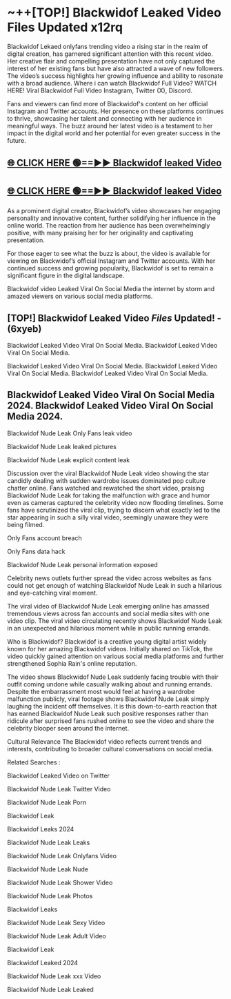 # ~++[TOP!] Blackwidof Leaked Video Files Updated x12rq

 Blackwidof Lekaed onlyfans trending video a rising star in the realm of digital creation, has garnered significant attention with this recent video. Her creative flair and compelling presentation have not only captured the interest of her existing fans but have also attracted a wave of new followers. The video’s success highlights her growing influence and ability to resonate with a broad audience.
Where i can watch  Blackwidof Full Video? WATCH HERE! Viral  Blackwidof Full Video Instagram, Twitter (X), Discord.


Fans and viewers can find more of  Blackwidof's content on her official Instagram and Twitter accounts. Her presence on these platforms continues to thrive, showcasing her talent and connecting with her audience in meaningful ways. The buzz around her latest video is a testament to her impact in the digital world and her potential for even greater success in the future.


## [🌐 CLICK HERE 🟢==►►  Blackwidof leaked Video ](https://onlyclips.site?title=Blackwidof&ref=git)

## [🌐 CLICK HERE 🟢==►►  Blackwidof leaked Video ](https://onlyclips.site?title=Blackwidof&ref=git)


As a prominent digital creator,  Blackwidof’s video showcases her engaging personality and innovative content, further solidifying her influence in the online world. The reaction from her audience has been overwhelmingly positive, with many praising her for her originality and captivating presentation.

For those eager to see what the buzz is about, the video is available for viewing on  Blackwidof’s official Instagram and Twitter accounts. With her continued success and growing popularity,  Blackwidof is set to remain a significant figure in the digital landscape.


  Blackwidof video Leaked Viral On Social Media the internet by storm and amazed viewers on various social media platforms.


## [TOP!]  Blackwidof Leaked Video *Files* Updated! - (6xyeb) 

 Blackwidof Leaked Video Viral On Social Media. Blackwidof Leaked Video Viral On Social Media.

 Blackwidof Leaked Video Viral On Social Media. Blackwidof Leaked Video Viral On Social Media. Blackwidof Leaked Video Viral On Social Media.


##  Blackwidof Leaked Video Viral On Social Media 2024. Blackwidof Leaked Video Viral On Social Media 2024.
 Blackwidof Nude Leak Only Fans leak video

 Blackwidof Nude Leak leaked pictures

 Blackwidof Nude Leak explicit content leak

Discussion over the viral  Blackwidof Nude Leak video showing the star candidly dealing with sudden wardrobe issues dominated pop culture chatter online. Fans watched and rewatched the short video, praising  Blackwidof Nude Leak for taking the malfunction with grace and humor even as cameras captured the celebrity video now flooding timelines. Some fans have scrutinized the viral clip, trying to discern what exactly led to the star appearing in such a silly viral video, seemingly unaware they were being filmed.


Only Fans account breach

Only Fans data hack

 Blackwidof Nude Leak personal information exposed

Celebrity news outlets further spread the video across websites as fans could not get enough of watching  Blackwidof Nude Leak in such a hilarious and eye-catching viral moment.


The viral video of  Blackwidof Nude Leak emerging online has amassed tremendous views across fan accounts and social media sites with one video clip. The viral video circulating recently shows  Blackwidof Nude Leak in an unexpected and hilarious moment while in public running errands.


Who is  Blackwidof?  Blackwidof is a creative young digital artist widely known for her amazing  Blackwidof videos. Initially shared on TikTok, the video quickly gained attention on various social media platforms and further strengthened Sophia Rain's online reputation.

The video shows  Blackwidof Nude Leak suddenly facing trouble with their outfit coming undone while casually walking about and running errands. Despite the embarrassment most would feel at having a wardrobe malfunction publicly, viral footage shows  Blackwidof Nude Leak simply laughing the incident off themselves. It is this down-to-earth reaction that has earned  Blackwidof Nude Leak such positive responses rather than ridicule after surprised fans rushed online to see the video and share the celebrity blooper seen around the internet.

Cultural Relevance The  Blackwidof video reflects current trends and interests, contributing to broader cultural conversations on social media.

Related Searches :

 Blackwidof Leaked Video on Twitter

 Blackwidof Nude Leak Twitter Video

 Blackwidof Nude Leak Porn

 Blackwidof Leak 

 Blackwidof Leaks 2024

 Blackwidof Nude Leak Leaks

 Blackwidof Nude Leak Onlyfans Video

 Blackwidof Nude Leak Nude

 Blackwidof Nude Leak Shower Video

 Blackwidof Nude Leak Photos

 Blackwidof Leaks

 Blackwidof Nude Leak Sexy Video

 Blackwidof Nude Leak Adult Video

 Blackwidof Leak

 Blackwidof Leaked 2024

 Blackwidof Nude Leak xxx Video

 Blackwidof Nude Leak Leaked